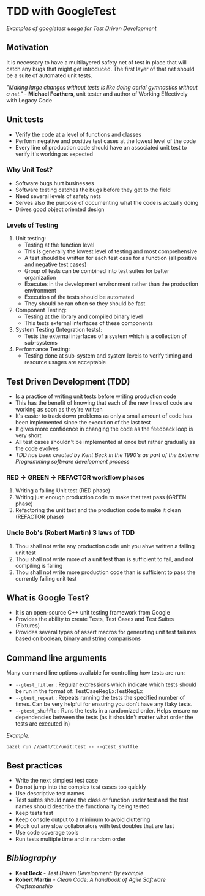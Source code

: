 # TDD with GoogleTest

_Examples of googletest usage for Test Driven Development_

## **Motivation**

It is necessary to have a multilayered safety net of test in place that will catch any bugs that might get introduced.
The first layer of that net should be a suite of automated unit tests.

_"Making large changes without tests is like doing aerial gymnastics without a net."_ - **Michael Feathers**, unit tester and author of Working Effectively with Legacy Code

## **Unit tests**

* Verify the code at a level of functions and classes
* Perform negative and positive test cases at the lowest level of the code
* Every line of production code should have an associated unit test to verify it's working as expected

### **Why Unit Test?**

* Software bugs hurt businesses
* Software testing catches the bugs before they get to the field
* Need several levels of safety nets
* Serves also the purpose of documenting what the code is actually doing
* Drives good object oriented design

### **Levels of Testing**

1. Unit testing:
    * Testing at the function level
    * This is generally the lowest level of testing and most comprehensive
    * A test should be written for each test case for a function (all positive and negative test cases)
    * Group of tests can be combined into test suites for better organization
    * Executes in the development environment rather than the production environment
    * Execution of the tests should be automated
    * They should be ran often so they should be fast
2. Component Testing:
    * Testing at the library and compiled binary level
    * This tests external interfaces of these components
3. System Testing (Integration tests):
    * Tests the external interfaces of a system which is a collection of sub-systems
4. Performance Testing:
    * Testing done at sub-system and system levels to verify timing and resource usages are acceptable

## **Test Driven Development (TDD)**

* Is a practice of writing unit tests before writing production code
* This has the benefit of knowing that each of the new lines of code are working as soon as they're written
* It's easier to track down problems as only a small amount of code has been implemented since the execution of the last test
* It gives more confidence in changing the code as the feedback loop is very short
* All test cases shouldn't be implemented at once but rather gradually as the code evolves
* _TDD has been created by Kent Beck in the 1990's as part of the Extreme Programming software development process_

### **RED -> GREEN -> REFACTOR workflow phases**

1. Writing a failing Unit test (RED phase)
2. Writing just enough production code to make that test pass (GREEN phase)
3. Refactoring the unit test and the production code to make it clean (REFACTOR phase)

### **Uncle Bob's (Robert Martin) 3 laws of TDD**

1. Thou shall not write any production code unit you ahve written a failing unit test
2. Thou shall not write more of a unit test than is sufficient to fail, and not compiling is failing
3. Thou shall not write more production code than is sufficient to pass the currently failing unit test

## **What is Google Test?**

* It is an open-source C++ unit testing framework from Google
* Provides the ability to create Tests, Test Cases and Test Suites (Fixtures)
* Provides several types of assert macros for generating unit test failures based on boolean, binary and string comparisons

## **Command line arguments**

Many command line options available for controlling how tests are run:

* `--gtest_filter` : Regular expressions which indicate which tests should be run in the format of: TestCaseRegEx:TestRegEx
* `--gtest_repeat` : Repeats running the tests the specified number of times. Can be very helpful for ensuring you don't have any flaky tests.
* `--gtest_shuffle` : Runs the tests in a randomized order. Helps ensure no dependencies between the tests (as it shouldn't matter what order the tests are executed in)

_Example:_

`bazel run //path/to/unit:test -- --gtest_shuffle`

## **Best practices**

* Write the next simplest test case
* Do not jump into the complex test cases too quickly
* Use descriptive test names
* Test suites should name the class or function under test and the test names should describe the functionality being tested
* Keep tests fast
* Keep console output to a minimum to avoid cluttering
* Mock out any slow collaborators with test doubles that are fast
* Use code coverage tools
* Run tests multiple time and in random order

## _Bibliography_

* **Kent Beck** - _Test Driven Development: By example_
* **Robert Martin** - _Clean Code: A handbook of Agile Software Craftsmanship_
